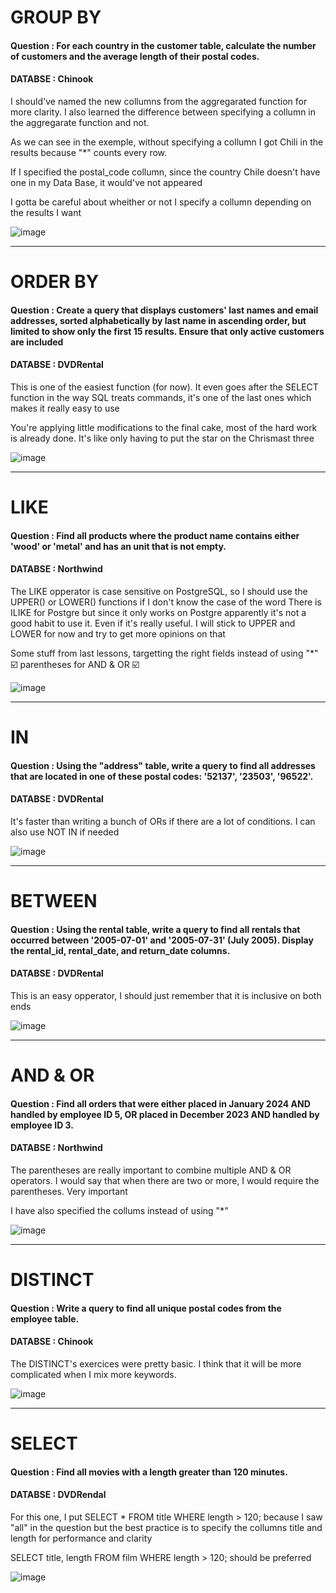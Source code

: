 # GROUP BY
#### Question : For each country in the customer table, calculate the number of customers and the average length of their postal codes.
#### DATABSE : Chinook

I should've named the new collumns from the aggregarated function for more clarity. I also learned the difference between specifying a collumn in the aggregarate function and not.

As we can see in the exemple, without specifying a collumn I got Chili in the results because "*" counts every row. 

If I specified the postal_code collumn, since the country Chile doesn't have one in my Data Base, it would've not appeared

I gotta be careful about wheither or not I specify a collumn depending on the results I want



![image](https://github.com/user-attachments/assets/3b98d5bd-eb67-4c66-909d-a7d0f2451173)

---

# ORDER BY
#### Question : Create a query that displays customers' last names and email addresses, sorted alphabetically by last name in ascending order, but limited to show only the first 15 results. Ensure that only active customers are included
#### DATABSE : DVDRental

This is one of the easiest function (for now). It even goes after the SELECT function in the way SQL treats commands, it's one of the last ones which makes it really easy to use

You're applying little modifications to the final cake, most of the hard work is already done. It's like only having to put the star on the Chrismast three


![image](https://github.com/user-attachments/assets/a6bc93db-95e7-46d0-8683-1e4dc3a3e0af)

---

# LIKE
#### Question : Find all products where the product name contains either 'wood' or 'metal' and has an unit that is not empty.
#### DATABSE : Northwind
The LIKE opperator is case sensitive on PostgreSQL, so I should use the UPPER() or LOWER() functions if I don't know the case of the word 
There is ILIKE for Postgre but since it only works on Postgre apparently it's not a good habit to use it. Even if it's really useful. I will stick to UPPER and LOWER for now and try to get more opinions on that

Some stuff from last lessons, targetting the right fields instead of using "*" ☑️ parentheses for AND & OR ☑️




![image](https://github.com/user-attachments/assets/65ef7f50-0195-4cfe-a707-f1299ef0f619)


---

# IN
#### Question : Using the "address" table, write a query to find all addresses that are located in one of these postal codes: '52137', '23503', '96522'.
#### DATABSE : DVDRental
It's faster than writing a bunch of ORs if there are a lot of conditions. I can also use NOT IN if needed 



![image](https://github.com/user-attachments/assets/692d7708-2566-4b8e-b7d4-f0c2a50beaa5)

---

# BETWEEN
#### Question : Using the rental table, write a query to find all rentals that occurred between '2005-07-01' and '2005-07-31' (July 2005). Display the rental_id, rental_date, and return_date columns.
#### DATABSE : DVDRental
This is an easy opperator, I should just remember that it is inclusive on both ends


![image](https://github.com/user-attachments/assets/14b49950-657d-44d9-ae32-3145c57fc5e9)

---

# AND & OR
#### Question : Find all orders that were either placed in January 2024 AND handled by employee ID 5, OR placed in December 2023 AND handled by employee ID 3.
#### DATABSE : Northwind
The parentheses are really important to combine multiple AND & OR operators. I would say that when there are two or more, I would require the parentheses. Very important

I have also specified the collums instead of using "*"


![image](https://github.com/user-attachments/assets/f9b29074-573c-4981-94ee-9fd780015430)


---


# DISTINCT
#### Question : Write a query to find all unique postal codes from the employee table.
#### DATABSE : Chinook

The DISTINCT's exercices were pretty basic. I think that it will be more complicated when I mix more keywords.



![image](https://github.com/user-attachments/assets/91a2aa9f-0f3c-4fbb-8c7c-57107dfb60d7)

------------------


# SELECT
#### Question : Find all movies with a length greater than 120 minutes.
#### DATABSE : DVDRendal

For this one, I put SELECT * FROM title WHERE length > 120; because I saw "all" in the question but the best practice is to specify the collumns title and length for performance and clarity

SELECT title, length FROM film WHERE length > 120; should be preferred


![image](https://github.com/user-attachments/assets/67a33806-8387-40f4-9604-d2907b3e7e0c)
